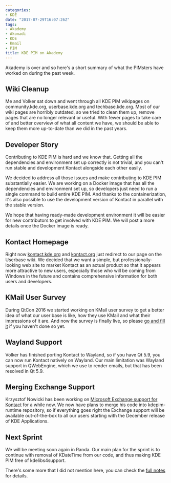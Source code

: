 ```yaml
---
categories:
- KDE
date: "2017-07-29T16:07:26Z"
tags:
- Akademy
- Akonadi
- KDE
- Kmail
- PIM
title: KDE PIM on Akademy
---
```


Akademy is over and so here's a short summary of what the PIMsters have worked on during the past week.

## Wiki Cleanup

Me and Volker sat down and went through all KDE PIM wikipages on community.kde.org, userbase.kde.org and techbase.kde.org. Most of our wiki pages are horribly outdated, so we tried to clean them up, remove pages that are no longer relevant or useful. With fewer pages to take care of and better overview of what all content we have, we should be able to keep them more up-to-date than we did in the past years.

## Developer Story

Contributing to KDE PIM is hard and we know that. Getting all the dependencies and environment set up correctly is not trivial, and you can't run stable and development Kontact alongside each other easily.

We decided to address all those issues and make contributing to KDE PIM substantially easier. We are working on a Docker image that has all the dependencies and environment set up, so developers just need to run a single command to build entire KDE PIM. And thanks to the containerization, it's also possible to use the development version of Kontact in parallel with the stable version.

We hope that having ready-made development environment it will be easier for new contributors to get involved with KDE PIM. We will post a more details once the Docker image is ready.

## Kontact Homepage

Right now [kontact.kde.org](https://kontact.kde.org) and [kontact.org](http://kontact.org) just redirect to our page on the Userbase wiki. We decided that we want a simple, but professionally-looking web site to market Kontact as an actual product so that it appears more attractive to new users, especially those who will be coming from Windows in the future and contains comprehensive information for both users and developers.

## KMail User Survey

During QtCon 2016 we started working on KMail user survey to get a better idea of what our user base is like, how they use KMail and what their impressions of it are. And now the survey is finally live, so please [go and fill it](https://survey.kde.org/index.php/852475?lang=en) if you haven't done so yet.

## Wayland Support

Volker has finished porting Kontact to Wayland, so if you have Qt 5.9, you can now run Kontact natively on Wayland. Our main limitation was Wayland support in QWebEngine, which we use to render emails, but that has been resolved in Qt 5.9.

## Merging Exchange Support

Krzysztof Nowicki has been working on [Microsoft Exchange support for Kontact](https://github.com/KrissN/akonadi-ews) for a while now. We now have plans to merge his code into kdepim-runtime repository, so if everything goes right the Exchange support will be available out-of-the-box to all our users starting with the December release of KDE Applications.

## Next Sprint

We will be meeting soon again in Randa. Our main plan for the sprint is to continue with removal of KDateTime from our code, and thus making KDE PIM free of kdelibs4support.

There's some more that I did not mention here, you can check the [full notes](https://community.kde.org/KDE_PIM/Meetings/KDE_PIM_at_Akademy_2017) for details.

